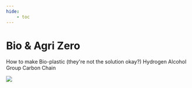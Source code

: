 ```yaml
---
hide:
    - toc
---
```


# Bio & Agri Zero

How to make Bio-plastic (they're not the solution okay?)
Hydrogen
Alcohol Group
Carbon Chain



![](../images/MT01/scorpio_blow.jpg)

